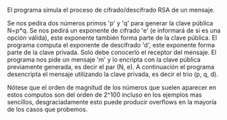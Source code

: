 El programa simula el proceso de cifrado/descifrado RSA de un mensaje.

Se nos pedira dos números primos 'p' y 'q' para generar la clave pública N=p*q.
Se nos pedirá un exponente de cifrado 'e' (e informará de si es una opción válida), este exponente también forma parte de la clave pública.
El programa computa el exponente de descifrado 'd', este exponente forma parte de la clave privada. Solo debe conocerlo el receptor del 
mensaje.
El programa nos pide un mensaje 'm' y lo encripta con la clave pública previamente generada, es decir el par (N, e).
A continuación el programa desencripta el mensaje utilizando la clave privada, es decir el trio (p, q, d).

Nótese que el orden de magnitud de los números que suelen aparecer en estos computos son del orden de 2^100 incluso en los ejemplos
mas sencillos, desgraciadamente esto puede producir overflows en la mayoría de los casos que probemos.
